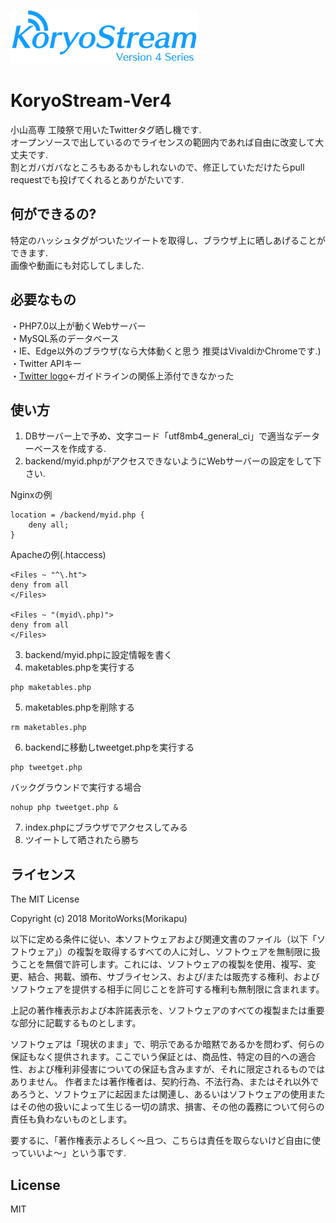 ![Logo](https://github.com/tmorio/KoryoStream-Ver4/blob/photo/v4mini.png "logov4")
# KoryoStream-Ver4
小山高専 工陵祭で用いたTwitterタグ晒し機です.  
オープンソースで出しているのでライセンスの範囲内であれば自由に改変して大丈夫です.  
割とガバガバなところもあるかもしれないので、修正していただけたらpull requestでも投げてくれるとありがたいです.
## 何ができるの?
特定のハッシュタグがついたツイートを取得し、ブラウザ上に晒しあげることができます.  
画像や動画にも対応してしました.
## 必要なもの
・PHP7.0以上が動くWebサーバー  
・MySQL系のデータベース  
・IE、Edge以外のブラウザ(なら大体動くと思う 推奨はVivaldiかChromeです.)  
・Twitter APIキー  
・[Twitter logo](https://about.twitter.com/en_us/company/brand-resources.html)←ガイドラインの関係上添付できなかった
## 使い方
1. DBサーバー上で予め、文字コード「utf8mb4_general_ci」で適当なデーターベースを作成する.  
2. backend/myid.phpがアクセスできないようにWebサーバーの設定をして下さい.  
  
Nginxの例
```
location = /backend/myid.php {
	deny all;
}
```
Apacheの例(.htaccess)
```
<Files ~ "^\.ht">
deny from all
</Files>

<Files ~ "(myid\.php)">
deny from all
</Files>
```
3. backend/myid.phpに設定情報を書く  
4. maketables.phpを実行する  
```
php maketables.php
```
5. maketables.phpを削除する
```
rm maketables.php
```
6. backendに移動しtweetget.phpを実行する
```
php tweetget.php
```
バックグラウンドで実行する場合
```
nohup php tweetget.php &
```
7. index.phpにブラウザでアクセスしてみる  
8. ツイートして晒されたら勝ち

## ライセンス
The MIT License  
  
Copyright (c) 2018 MoritoWorks(Morikapu)

以下に定める条件に従い、本ソフトウェアおよび関連文書のファイル（以下「ソフトウェア」）の複製を取得するすべての人に対し、ソフトウェアを無制限に扱うことを無償で許可します。これには、ソフトウェアの複製を使用、複写、変更、結合、掲載、頒布、サブライセンス、および/または販売する権利、およびソフトウェアを提供する相手に同じことを許可する権利も無制限に含まれます。

上記の著作権表示および本許諾表示を、ソフトウェアのすべての複製または重要な部分に記載するものとします。

ソフトウェアは「現状のまま」で、明示であるか暗黙であるかを問わず、何らの保証もなく提供されます。ここでいう保証とは、商品性、特定の目的への適合性、および権利非侵害についての保証も含みますが、それに限定されるものではありません。 作者または著作権者は、契約行為、不法行為、またはそれ以外であろうと、ソフトウェアに起因または関連し、あるいはソフトウェアの使用またはその他の扱いによって生じる一切の請求、損害、その他の義務について何らの責任も負わないものとします。  
  
要するに、「著作権表示よろしく〜且つ、こちらは責任を取らないけど自由に使っていいよ〜」という事です.
## License
MIT
